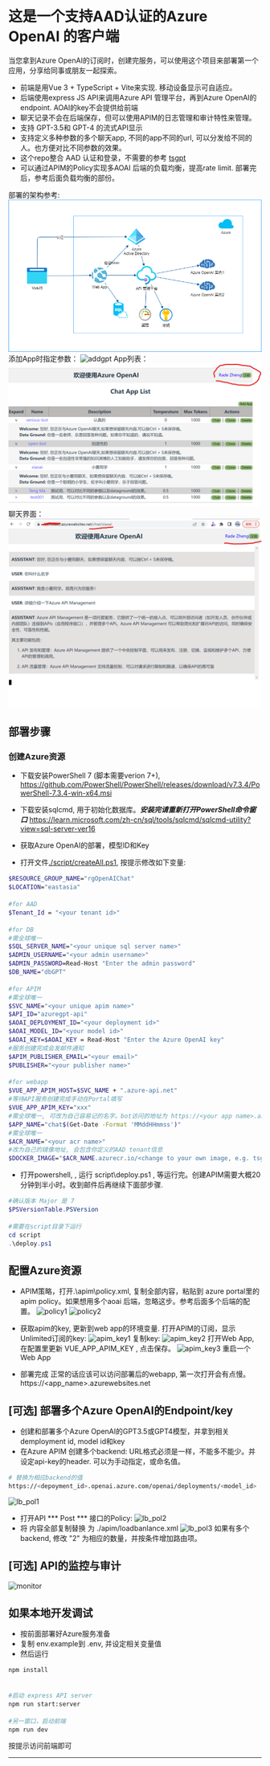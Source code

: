 
# 这是一个支持AAD认证的Azure OpenAI 的客户端
当您拿到Azure OpenAI的订阅时，创建完服务，可以使用这个项目来部署第一个应用，分享给同事或朋友一起探索。<br/>


- 前端是用Vue 3 + TypeScript + Vite来实现. 移动设备显示可自适应。<br/>
- 后端使用express JS API来调用Azure API 管理平台，再到Azure OpenAI的endpoint. AOAI的key不会提供给前端<br/>
- 聊天记录不会在后端保存，但可以使用APIM的日志管理和审计特性来管理。
- 支持 GPT-3.5和 GPT-4 的流式API显示
- 支持定义多种参数的多个聊天app, 不同的app不同的url, 可以分发给不同的人。也方便对比不同参数的效果。
- 这个repo整合 AAD 认证和登录，不需要的参考 [tsgpt](https://github.com/radezheng/tsgpt)
- 可以通过APIM的Policy实现多AOAI 后端的负载均衡，提高rate limit. 部署完后，参考后面负载均衡的部份。

部署的架构参考:
![arch](./images/EnterpriseAOAI-Architecture.png)
添加App时指定参数：
![addgpt](./images/addgpt.png)
App列表：
![Applist](./images/applist.png)
聊天界面：
![chatgpt](./images/chatgpt.png)

## 部署步骤
### 创建Azure资源
- 下载安装PowerShell 7 (脚本需要verion 7+),  https://github.com/PowerShell/PowerShell/releases/download/v7.3.4/PowerShell-7.3.4-win-x64.msi

- 下载安装sqlcmd, 用于初始化数据库。***安装完请重新打开PowerShell命令窗口***  https://learn.microsoft.com/zh-cn/sql/tools/sqlcmd/sqlcmd-utility?view=sql-server-ver16

- 获取Azure OpenAI的部署，模型ID和Key

- 打开文件[./script/createAll.ps1](./script/createAll.ps1), 按提示修改如下变量:

```bash
$RESOURCE_GROUP_NAME="rgOpenAIChat"
$LOCATION="eastasia"

#for AAD
$Tenant_Id = "<your tenant id>"

#for DB
#需全球唯一
$SQL_SERVER_NAME="<your unique sql server name>"
$ADMIN_USERNAME="<your admin username>"
$ADMIN_PASSWORD=Read-Host "Enter the admin password"
$DB_NAME="dbGPT"

#for APIM
#需全球唯一
$SVC_NAME="<your unique apim name>"
$API_ID="azuregpt-api"
$AOAI_DEPLOYMENT_ID="<your deployment id>"
$AOAI_MODEL_ID="<your model id>"
$AOAI_KEY=$AOAI_KEY = Read-Host "Enter the Azure OpenAI key"
#服务创建完成会发邮件通知
$APIM_PUBLISHER_EMAIL="<your email>"
$PUBLISHER="<your publisher name>"

#for webapp
$VUE_APP_APIM_HOST=$SVC_NAME + ".azure-api.net"
#等待API服务创建完成手动在Portal填写
$VUE_APP_APIM_KEY="xxx"
#需全球唯一, 可改为自己容易记的名字。bot访问的地址为 https://<your app name>.azurewebsites.net
$APP_NAME="chat$(Get-Date -Format 'MMddHHmmss')"
#需全球唯一
$ACR_NAME="<your acr name>"
#改为自己的镜像地址, 会包含你定义的AAD tenant信息
$DOCKER_IMAGE="$ACR_NAME.azurecr.io/<change to your own image, e.g. tsgptAAD:basic>"

```

- 打开powershell, , 运行 script\deploy.ps1 , 等运行完。创建APIM需要大概20分钟到半小时。收到邮件后再继续下面部步骤.
```powershell
#确认版本 Major 是 7
$PSVersionTable.PSVersion

#需要在script目录下运行
cd script
.\deploy.ps1
```

## 配置Azure资源
 - APIM策略，打开.\apim\policy.xml, 复制全部内容，粘贴到 azure portal里的apim policy。如果想用多个aoai 后端，忽略这步。参考后面多个后端的配置。
 ![policy1](./images/apipolicy1.png)
 ![policy2](./images/apim_policy_2.png)

 - 获取apim的key, 更新到web app的环境变量.
 打开APIM的订阅，显示Unlimited订阅的key:
 ![apim_key1](./images/apim_key1.png)
 复制key:
 ![apim_key2](./images/apim_key2.png)
 打开Web App, 在配置里更新 VUE_APP_APIM_KEY , 点击保存。
 ![apim_key3](./images/apim_key3.png)
 重启一个Web App

 - 部署完成
 正常的话应该可以访问部署后的webapp, 第一次打开会有点慢。
 https://<app_name>.azurewebsites.net
 

## [可选] 部署多个Azure OpenAI的Endpoint/key
- 创建和部署多个Azure OpenAI的GPT3.5或GPT4模型，并拿到相关demployment id, model id和key
- 在Azure APIM 创建多个backend:
URL格式必须是一样，不能多不能少。并设定api-key的header. 可以为手动指定，或命名值。
```bash
# 替换为相应backend的值 
https://<depoyment_id>.openai.azure.com/openai/deployments/<model_id>  
```
![lb_pol1](./images/lb_policy_0.png)
- 打开API *** Post *** 接口的Policy:
![lb_pol2](./images/lb_policy_1.png)
- 将 内容全部复制替换 为 ./apim/loadbanlance.xml
![lb_pol3](./images/lb_policy_2.png)
如果有多个backend, 修改 "2" 为相应的数量，并按条件增加路由项。
## [可选] API的监控与审计
![monitor](./images/apim_monitor.png)

## 如果本地开发调试
- 按前面部署好Azure服务准备
- 复制 env.example到 .env, 并设定相关变量值
- 然后运行
```bash
npm install


#启动 express API server
npm run start:server

#另一窗口，启动前端
npm run dev
```
按提示访问前端即可

--- 


